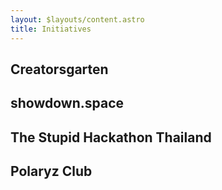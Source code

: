 ```yaml
---
layout: $layouts/content.astro
title: Initiatives
---
```


## Creatorsgarten

## showdown.space

## The Stupid Hackathon Thailand

## Polaryz Club

